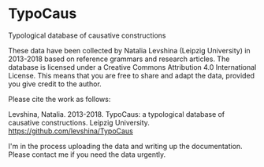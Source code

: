# TypoCaus
Typological database of causative constructions

These data have been collected by Natalia Levshina (Leipzig University) in 2013-2018 based on reference grammars and research articles. The database is licensed under a Creative Commons Attribution 4.0 International License. This means that you are free to share and adapt the data, provided you give credit to the author. 

Please cite the work as follows:

Levshina, Natalia. 2013-2018. TypoCaus: a typological database of causative constructions. Leipzig University. https://github.com/levshina/TypoCaus

I'm in the process uploading the data and writing up the documentation. Please contact me if you need the data urgently.

